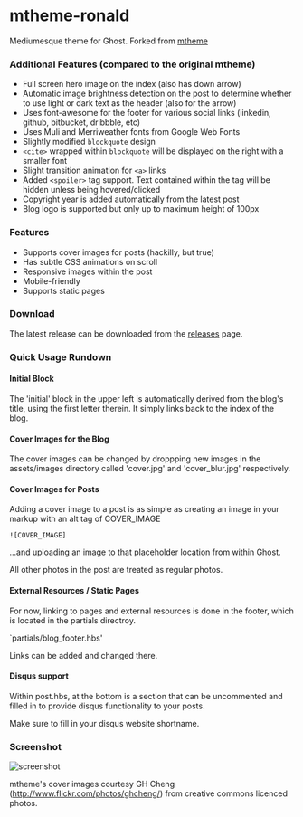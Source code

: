 mtheme-ronald
=============

Mediumesque theme for Ghost. Forked from [mtheme](https://github.com/readypress/mtheme/releases/)

### Additional Features (compared to the original mtheme)

- Full screen hero image on the index (also has down arrow)
- Automatic image brightness detection on the post to determine whether to use light or dark text as the header (also for the arrow)
- Uses font-awesome for the footer for various social links (linkedin, github, bitbucket, dribbble, etc)
- Uses Muli and Merriweather fonts from Google Web Fonts
- Slightly modified `blockquote` design
- `<cite>` wrapped within `blockquote` will be displayed on the right with a smaller font
- Slight transition animation for `<a>` links
- Added `<spoiler>` tag support. Text contained within the tag will be hidden unless being hovered/clicked
- Copyright year is added automatically from the latest post
- Blog logo is supported but only up to maximum height of 100px

### Features

- Supports cover images for posts (hackilly, but true)
- Has subtle CSS animations on scroll
- Responsive images within the post
- Mobile-friendly
- Supports static pages

### Download
The latest release can be downloaded from the [releases](https://github.com/readypress/mtheme/releases/) page.

### Quick Usage Rundown

#### Initial Block
The 'initial' block in the upper left is automatically derived from the blog's title, using the first letter therein. It simply links back to the index of the blog.

#### Cover Images for the Blog
The cover images can be changed by droppping new images in the assets/images directory called 'cover.jpg' and 'cover_blur.jpg' respectively.

#### Cover Images for Posts
Adding a cover image to a post is as simple as creating an image in your markup with an alt tag of COVER_IMAGE

`![COVER_IMAGE]`

...and uploading an image to that placeholder location from within Ghost.

All other photos in the post are treated as regular photos.

#### External Resources / Static Pages
For now, linking to pages and external resources is done in the footer, which is located in the partials directroy.

`partials/blog_footer.hbs'

Links can be added and changed there.

#### Disqus support
Within post.hbs, at the bottom is a section that can be uncommented and filled in to provide disqus functionality to your posts.

Make sure to fill in your disqus website shortname.

### Screenshot

![screenshot](https://raw.githubusercontent.com/readypress/mtheme-build/master/screenshot.jpg)


mtheme's cover images courtesy GH Cheng (http://www.flickr.com/photos/ghcheng/) from creative commons licenced photos.